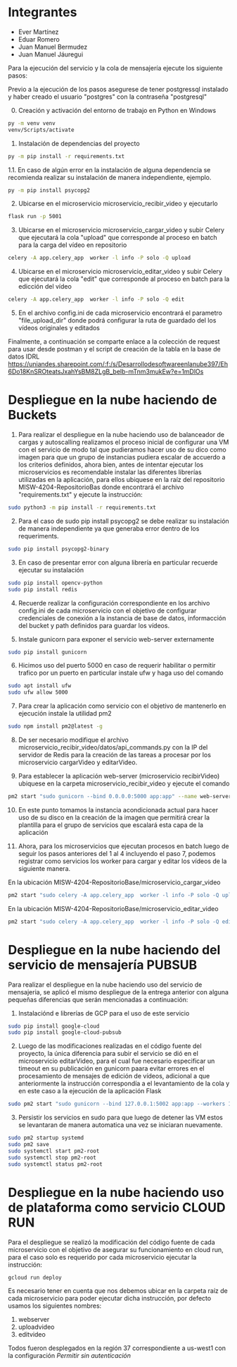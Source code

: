 # **Integrantes**

* Ever Martínez
* Eduar Romero
* Juan Manuel Bermudez
* Juan Manuel Jáuregui

Para la ejecución del servicio y la cola de mensajería ejecute los siguiente pasos:

Previo a la ejecución de los pasos asegurese de tener postgressql instalado y haber creado el usuario "postgres" con la contraseña "postgresql"

0. Creación y activación  del entorno de trabajo en Python en Windows
```bash
py -m venv venv 
venv/Scripts/activate
```
1. Instalación de dependencias del proyecto
```bash
py -m pip install -r requirements.txt
```
1.1. En caso de algún error en la instalación de alguna dependencia se recomienda realizar su instalación de manera independiente, ejemplo.
```bash
py -m pip install psycopg2
```
2. Ubicarse en el microservicio microservicio_recibir_video y ejecutarlo
```bash
flask run -p 5001
```
3. Ubicarse en el microservicio microservicio_cargar_video y subir Celery que ejecutará la cola "upload" que corresponde al proceso en batch para la carga del vídeo en repositorio
```bash
celery -A app.celery_app  worker -l info -P solo -Q upload
```
4. Ubicarse en el microservicio microservicio_editar_video y subir Celery que ejecutará la cola "edit" que corresponde al proceso en batch para la edicción del vídeo
```bash
celery -A app.celery_app  worker -l info -P solo -Q edit
```
5. En el archivo config.ini de cada microservicio encontrará el parametro "file_upload_dir" donde podrá configurar la ruta de guardado del los vídeos originales y editados

Finalmente, a continuación se comparte enlace a la colección de request para usar desde postman y el script de creación de la tabla en la base de datos IDRL
https://uniandes.sharepoint.com/:f:/s/Desarrollodesoftwareenlanube397/Eh6Do18KnSROteatsJxahYsBM8ZLgB_belb-mTnm3mukEw?e=1mDlOs

# **Despliegue en la nube haciendo de Buckets**

1. Para realizar el despliegue en la nube haciendo uso de balanceador de cargas y autoscalling realizamos el proceso inicial de configurar una VM con el servicio de modo tal que pudieramos hacer uso de su dico como imagen para que un grupo de instancias pudiera escalar de accuerdo a los criterios definidos, ahora bien, antes de intentar ejecutar los microservicios es recomendable instalar las diferentes librerías utilizadas en la aplicación, para ellos ubiquese en la raíz del repositorio MISW-4204-RepositorioBas donde encontrará el archivo "requirements.txt" y ejecute la instrucción:
```bash
sudo python3 -m pip install -r requirements.txt
```

2. Para el caso de sudo pip install psycopg2 se debe realizar su instalación de manera independiente ya que generaba error dentro de los requeriments.
```bash
sudo pip install psycopg2-binary
```

3. En caso de presentar error con alguna librería en particular recuerde ejecutar su instalación
```bash
sudo pip install opencv-python
sudo pip install redis
```

4. Recuerde realizar la configuración correspondiente en los archivo config.ini de cada microservicio con el objetivo de configurar credenciales de conexión a la instancia de base de datos, informacción del bucket y path definidos para guardar los vídeos.

5. Instale gunicorn para exponer el servicio web-server externamente
```bash
sudo pip install gunicorn
```

6. Hicimos uso del puerto 5000 en caso de requerir habilitar o permitir trafico por un puerto en particular instale ufw y haga uso del comando
```bash
sudo apt install ufw
sudo ufw allow 5000
```

7. Para crear la aplicación como servicio con el objetivo de mantenerlo en ejecución instale la utilidad pm2
```bash
sudo npm install pm2@latest -g
```

8. De ser necesario modifique el archivo microservicio_recibir_video/datos/api_commands.py con la IP del servidor de Redis para la creación de las tareas a procesar por los microservicio cargarVideo y editarVideo.

9. Para establecer la aplicación web-server (microservicio recibirVideo) ubiquese en la carpeta microservicio_recibir_video y ejecute el comando
```bash
pm2 start "sudo gunicorn --bind 0.0.0.0:5000 app:app" --name web-server
```

10. En este punto tomamos la instancia acondicionada actual para hacer uso de su disco en la creación de la imagen que permitirá crear la plantilla para el grupo de servicios que escalará esta capa de la aplicación

11. Ahora, para los microservicios que ejecutan procesos en batch luego de seguir los pasos anteriores del 1 al 4 incluyendo el paso 7, podemos registrar como servicios los worker para cargar y editar los vídeos de la siguiente manera.

En la ubicación MISW-4204-RepositorioBase/microservicio_cargar_video
```bash
pm2 start "sudo celery -A app.celery_app  worker -l info -P solo -Q upload -n worker_upload" --name upload_video
```

En la ubicación MISW-4204-RepositorioBase/microservicio_editar_video
```bash
pm2 start "sudo celery -A app.celery_app  worker -l info -P solo -Q edit -n worker_edit" --name edit_video
```

# **Despliegue en la nube haciendo del servicio de mensajería PUBSUB**

Para realizar el despliegue en la nube haciendo uso del servicio de mensajeria, se aplicó el mismo despliegue de la entrega anterior con alguna pequeñas diferencias que serán mencionadas a continuación:
1. Instalaciónd e librerías de GCP para el uso de este servicio
```bash
sudo pip install google-cloud
sudo pip install google-cloud-pubsub
```   
2. Luego de las modificaciones realizadas en el código fuente del proyecto, la única diferencia para subir el servicio se dió en el microservicio editarVideo, para el cual fue necesario especificar un timeout en su publicación en gunicorn paara evitar errores en el procesamiento de mensajes de edición de vídeos, adicional a que anteriormente la instrucción correspondía a el levantamiento de la cola y en este caso a la ejecución de la aplicación Flask
```bash
sudo pm2 start "sudo gunicorn --bind 127.0.0.1:5002 app:app --workers 1 --timeout 180" --name edit-server
```  
3. Persistir los servicios en sudo para que luego de detener las VM estos se levantaran de manera automatica una vez se iniciaran nuevamente.
```bash
sudo pm2 startup systemd
sudo pm2 save
sudo systemctl start pm2-root
sudo systemctl stop pm2-root
sudo systemctl status pm2-root
```  

# **Despliegue en la nube haciendo uso de plataforma como servicio CLOUD RUN**

Para el despliegue se realizó la modificación del código fuente de cada microservicio con el objetivo de asegurar su funcionamiento en cloud run, para el caso solo es requerido por cada microservicio ejecutar la instrucción:
```bash
gcloud run deploy
```
Es necesario tener en cuenta que nos debemos ubicar en la carpeta raíz de cada microservicio para poder ejecutar dicha instrucción, por defecto usamos los siguientes nombres:
1. webserver
2. uploadvideo
3. editvideo

Todos fueron desplegados en la región 37 correspondiente a us-west1 con la configuración *Permitir sin autenticación*   
